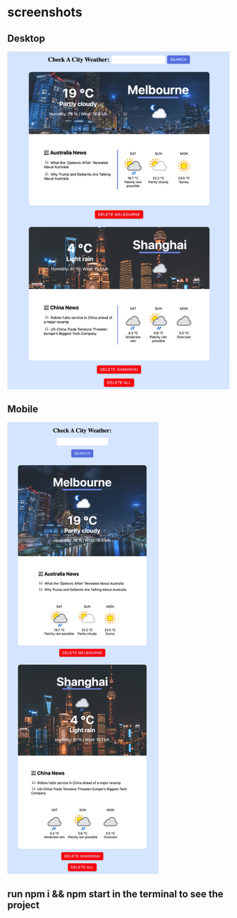 # screenshots

## Desktop

![](screenshots/2022-01-29-20-58-55.png)

## Mobile

![](screenshots/2022-01-29-20-59-33.png)

## run npm i && npm start in the terminal to see the project
